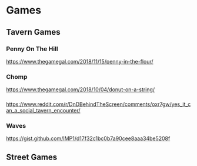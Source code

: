 # Games

## Tavern Games
### Penny On The Hill
https://www.thegamegal.com/2018/11/15/penny-in-the-flour/

### Chomp
https://www.thegamegal.com/2018/10/04/donut-on-a-string/

### 
https://www.reddit.com/r/DnDBehindTheScreen/comments/oxr7gw/yes_it_can_a_social_tavern_encounter/

### Waves
https://gist.github.com/IMP1/d17f32c1bc0b7a90cee8aaa34be5208f

## Street Games
###

###